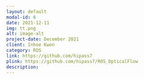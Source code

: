 ```yaml
---
layout: default
modal-id: 6
date: 2021-12-11
img: tt.png
alt: image-alt
project-date: December 2021
client: Inhoe Kwon
category: ROS
link: https://github.com/hipass7
plink: https://github.com/hipass7/ROS_OpticalFlow
description:
---
```

